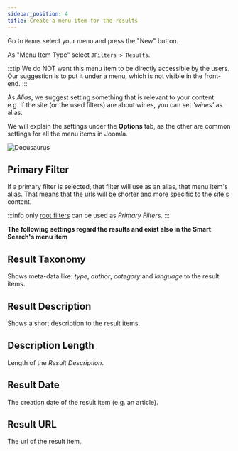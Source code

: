 ```yaml
---
sidebar_position: 4
title: Create a menu item for the results
---
```


Go to `Menus` select your menu and press the "New" button.

As "Menu Item Type" select `JFilters > Results`.

:::tip
We do NOT want this menu item to be directly accessible by the users.  
Our suggestion is to put it under a menu, which is not visible in the front-end.
:::

As *Alias*, we suggest setting something that is relevant to your content.  
e.g. If the site (or the used filters) are about wines, you can set *'wines'* as alias. 

We will explain the settings under the **Options** tab, as the other are common settings for all the menu items in Joomla.

![Docusaurus](/img/getting-started/menu-options.png)

##  Primary Filter
If a primary filter is selected, that filter will use as an alias, that menu item's alias.
That means that the urls will be shorter and more specific to the site's content.

:::info
only [root filters](/component/filter-config/filter#root) can be used as *Primary Filters*.
:::


**The following settings regard the results and exist also in the Smart Search's menu item**
## Result Taxonomy
Shows meta-data like: *type*, *author*, *category* and *language* to the result items.

## Result Description
Shows a short description to the result items.

## Description Length
Length of the *Result Description*.

##  Result Date
The creation date of the result item (e.g. an article).

##  Result URL
The url of the result item.





